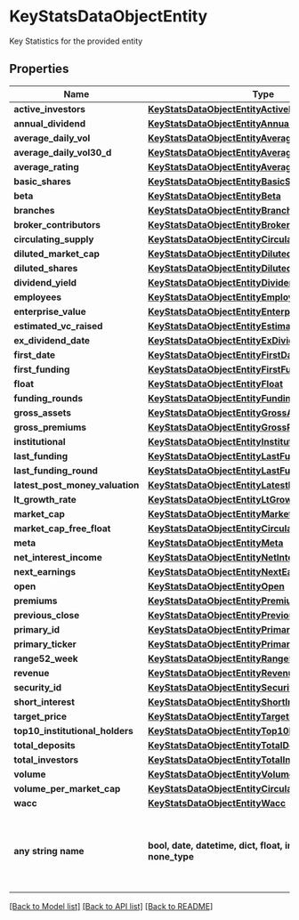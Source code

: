 # KeyStatsDataObjectEntity

Key Statistics for the provided entity

## Properties
Name | Type | Description | Notes
------------ | ------------- | ------------- | -------------
**active_investors** | [**KeyStatsDataObjectEntityActiveInvestors**](KeyStatsDataObjectEntityActiveInvestors.md) |  | [optional] 
**annual_dividend** | [**KeyStatsDataObjectEntityAnnualDividend**](KeyStatsDataObjectEntityAnnualDividend.md) |  | [optional] 
**average_daily_vol** | [**KeyStatsDataObjectEntityAverageDailyVol**](KeyStatsDataObjectEntityAverageDailyVol.md) |  | [optional] 
**average_daily_vol30_d** | [**KeyStatsDataObjectEntityAverageDailyVol30D**](KeyStatsDataObjectEntityAverageDailyVol30D.md) |  | [optional] 
**average_rating** | [**KeyStatsDataObjectEntityAverageRating**](KeyStatsDataObjectEntityAverageRating.md) |  | [optional] 
**basic_shares** | [**KeyStatsDataObjectEntityBasicShares**](KeyStatsDataObjectEntityBasicShares.md) |  | [optional] 
**beta** | [**KeyStatsDataObjectEntityBeta**](KeyStatsDataObjectEntityBeta.md) |  | [optional] 
**branches** | [**KeyStatsDataObjectEntityBranches**](KeyStatsDataObjectEntityBranches.md) |  | [optional] 
**broker_contributors** | [**KeyStatsDataObjectEntityBrokerContributors**](KeyStatsDataObjectEntityBrokerContributors.md) |  | [optional] 
**circulating_supply** | [**KeyStatsDataObjectEntityCirculatingSupply**](KeyStatsDataObjectEntityCirculatingSupply.md) |  | [optional] 
**diluted_market_cap** | [**KeyStatsDataObjectEntityDilutedMarketCap**](KeyStatsDataObjectEntityDilutedMarketCap.md) |  | [optional] 
**diluted_shares** | [**KeyStatsDataObjectEntityDilutedShares**](KeyStatsDataObjectEntityDilutedShares.md) |  | [optional] 
**dividend_yield** | [**KeyStatsDataObjectEntityDividendYield**](KeyStatsDataObjectEntityDividendYield.md) |  | [optional] 
**employees** | [**KeyStatsDataObjectEntityEmployees**](KeyStatsDataObjectEntityEmployees.md) |  | [optional] 
**enterprise_value** | [**KeyStatsDataObjectEntityEnterpriseValue**](KeyStatsDataObjectEntityEnterpriseValue.md) |  | [optional] 
**estimated_vc_raised** | [**KeyStatsDataObjectEntityEstimatedVcRaised**](KeyStatsDataObjectEntityEstimatedVcRaised.md) |  | [optional] 
**ex_dividend_date** | [**KeyStatsDataObjectEntityExDividendDate**](KeyStatsDataObjectEntityExDividendDate.md) |  | [optional] 
**first_date** | [**KeyStatsDataObjectEntityFirstDate**](KeyStatsDataObjectEntityFirstDate.md) |  | [optional] 
**first_funding** | [**KeyStatsDataObjectEntityFirstFunding**](KeyStatsDataObjectEntityFirstFunding.md) |  | [optional] 
**float** | [**KeyStatsDataObjectEntityFloat**](KeyStatsDataObjectEntityFloat.md) |  | [optional] 
**funding_rounds** | [**KeyStatsDataObjectEntityFundingRounds**](KeyStatsDataObjectEntityFundingRounds.md) |  | [optional] 
**gross_assets** | [**KeyStatsDataObjectEntityGrossAssets**](KeyStatsDataObjectEntityGrossAssets.md) |  | [optional] 
**gross_premiums** | [**KeyStatsDataObjectEntityGrossPremiums**](KeyStatsDataObjectEntityGrossPremiums.md) |  | [optional] 
**institutional** | [**KeyStatsDataObjectEntityInstitutional**](KeyStatsDataObjectEntityInstitutional.md) |  | [optional] 
**last_funding** | [**KeyStatsDataObjectEntityLastFunding**](KeyStatsDataObjectEntityLastFunding.md) |  | [optional] 
**last_funding_round** | [**KeyStatsDataObjectEntityLastFundingRound**](KeyStatsDataObjectEntityLastFundingRound.md) |  | [optional] 
**latest_post_money_valuation** | [**KeyStatsDataObjectEntityLatestPostMoneyValuation**](KeyStatsDataObjectEntityLatestPostMoneyValuation.md) |  | [optional] 
**lt_growth_rate** | [**KeyStatsDataObjectEntityLtGrowthRate**](KeyStatsDataObjectEntityLtGrowthRate.md) |  | [optional] 
**market_cap** | [**KeyStatsDataObjectEntityMarketCap**](KeyStatsDataObjectEntityMarketCap.md) |  | [optional] 
**market_cap_free_float** | [**KeyStatsDataObjectEntityCirculatingSupply**](KeyStatsDataObjectEntityCirculatingSupply.md) |  | [optional] 
**meta** | [**KeyStatsDataObjectEntityMeta**](KeyStatsDataObjectEntityMeta.md) |  | [optional] 
**net_interest_income** | [**KeyStatsDataObjectEntityNetInterestIncome**](KeyStatsDataObjectEntityNetInterestIncome.md) |  | [optional] 
**next_earnings** | [**KeyStatsDataObjectEntityNextEarnings**](KeyStatsDataObjectEntityNextEarnings.md) |  | [optional] 
**open** | [**KeyStatsDataObjectEntityOpen**](KeyStatsDataObjectEntityOpen.md) |  | [optional] 
**premiums** | [**KeyStatsDataObjectEntityPremiums**](KeyStatsDataObjectEntityPremiums.md) |  | [optional] 
**previous_close** | [**KeyStatsDataObjectEntityPreviousClose**](KeyStatsDataObjectEntityPreviousClose.md) |  | [optional] 
**primary_id** | [**KeyStatsDataObjectEntityPrimaryId**](KeyStatsDataObjectEntityPrimaryId.md) |  | [optional] 
**primary_ticker** | [**KeyStatsDataObjectEntityPrimaryTicker**](KeyStatsDataObjectEntityPrimaryTicker.md) |  | [optional] 
**range52_week** | [**KeyStatsDataObjectEntityRange52Week**](KeyStatsDataObjectEntityRange52Week.md) |  | [optional] 
**revenue** | [**KeyStatsDataObjectEntityRevenue**](KeyStatsDataObjectEntityRevenue.md) |  | [optional] 
**security_id** | [**KeyStatsDataObjectEntitySecurityId**](KeyStatsDataObjectEntitySecurityId.md) |  | [optional] 
**short_interest** | [**KeyStatsDataObjectEntityShortInterest**](KeyStatsDataObjectEntityShortInterest.md) |  | [optional] 
**target_price** | [**KeyStatsDataObjectEntityTargetPrice**](KeyStatsDataObjectEntityTargetPrice.md) |  | [optional] 
**top10_institutional_holders** | [**KeyStatsDataObjectEntityTop10InstitutionalHolders**](KeyStatsDataObjectEntityTop10InstitutionalHolders.md) |  | [optional] 
**total_deposits** | [**KeyStatsDataObjectEntityTotalDeposits**](KeyStatsDataObjectEntityTotalDeposits.md) |  | [optional] 
**total_investors** | [**KeyStatsDataObjectEntityTotalInvestors**](KeyStatsDataObjectEntityTotalInvestors.md) |  | [optional] 
**volume** | [**KeyStatsDataObjectEntityVolume**](KeyStatsDataObjectEntityVolume.md) |  | [optional] 
**volume_per_market_cap** | [**KeyStatsDataObjectEntityCirculatingSupply**](KeyStatsDataObjectEntityCirculatingSupply.md) |  | [optional] 
**wacc** | [**KeyStatsDataObjectEntityWacc**](KeyStatsDataObjectEntityWacc.md) |  | [optional] 
**any string name** | **bool, date, datetime, dict, float, int, list, str, none_type** | any string name can be used but the value must be the correct type | [optional]

[[Back to Model list]](../README.md#documentation-for-models) [[Back to API list]](../README.md#documentation-for-api-endpoints) [[Back to README]](../README.md)


